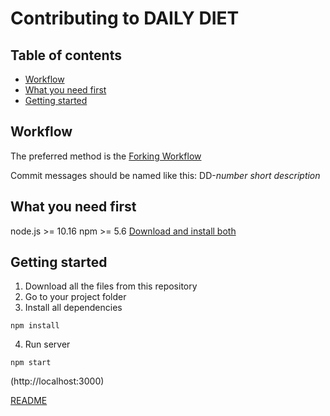 # Contributing to DAILY DIET

## Table of contents

- [Workflow]
- [What you need first]
- [Getting started]

## Workflow

The preferred method is the [Forking Workflow](https://guides.github.com/activities/forking/)

Commit messages should be named like this: DD-_number_ _short description_

## What you need first

node.js >= 10.16
npm >= 5.6
[Download and install both](https://nodejs.org/)

## Getting started

1. Download all the files from this repository
2. Go to your project folder
3. Install all dependencies

```
npm install
```

4. Run server

```
npm start
```

(http://localhost:3000)

[README](./README.md)

[workflow]: #workflow
[what you need first]: #what-you-need-first
[getting started]: #getting-started
